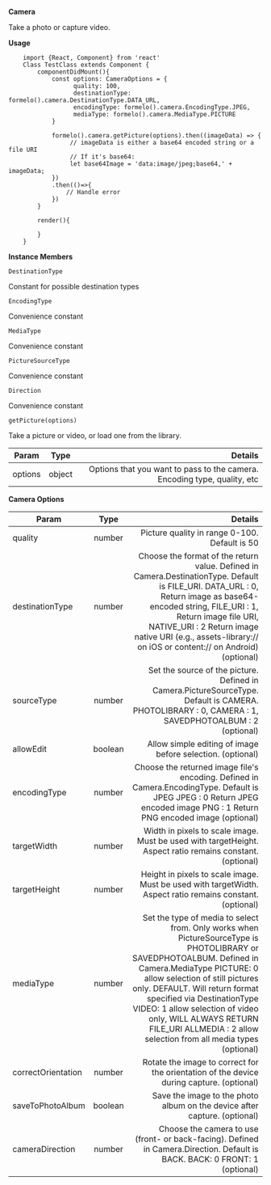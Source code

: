 **Camera**

Take a photo or capture video.

**Usage**
```js+lineNumbers:true
    import {React, Component} from 'react'
    Class TestClass extends Component {
        componentDidMount(){
            const options: CameraOptions = {
                  quality: 100,
                  destinationType: formelo().camera.DestinationType.DATA_URL,
                  encodingType: formelo().camera.EncodingType.JPEG,
                  mediaType: formelo().camera.MediaType.PICTURE
            }
            
            formelo().camera.getPicture(options).then((imageData) => {
                 // imageData is either a base64 encoded string or a file URI
                 // If it's base64:
                 let base64Image = 'data:image/jpeg;base64,' + imageData;
            })
            .then(()=>{
                // Handle error
            })
        }
        
        render(){
            
        }
    }
```
**Instance Members**

    DestinationType
Constant for possible destination types

    EncodingType
Convenience constant

    MediaType
Convenience constant

    PictureSourceType
Convenience constant

    Direction
Convenience constant

    getPicture(options)
Take a picture or video, or load one from the library.


| Param        | Type           | Details  |
| ------------- |:-------------:| -----:|
| options     | object | Options that you want to pass to the camera. Encoding type, quality, etc |


**Camera Options**

| Param        | Type           | Details  |
| ------------- |:-------------:| -----:|
| quality     | number | Picture quality in range 0-100. Default is 50 |
| destinationType      | number      |  Choose the format of the return value. Defined in Camera.DestinationType. Default is FILE_URI. DATA_URL : 0, Return image as base64-encoded string, FILE_URI : 1, Return image file URI, NATIVE_URI : 2 Return image native URI (e.g., assets-library:// on iOS or content:// on Android) (optional) |
| sourceType | number      |  Set the source of the picture. Defined in Camera.PictureSourceType. Default is CAMERA. PHOTOLIBRARY : 0, CAMERA : 1, SAVEDPHOTOALBUM : 2 (optional) |
| allowEdit      | boolean      |  Allow simple editing of image before selection. (optional) |
| encodingType | number      |  Choose the returned image file's encoding. Defined in Camera.EncodingType. Default is JPEG JPEG : 0 Return JPEG encoded image PNG : 1 Return PNG encoded image (optional)|
| targetWidth | number      |  Width in pixels to scale image. Must be used with targetHeight. Aspect ratio remains constant. (optional)|
| targetHeight | number      |  Height in pixels to scale image. Must be used with targetWidth. Aspect ratio remains constant.(optional) |
| mediaType | number      |  Set the type of media to select from. Only works when PictureSourceType is PHOTOLIBRARY or SAVEDPHOTOALBUM. Defined in Camera.MediaType PICTURE: 0 allow selection of still pictures only. DEFAULT. Will return format specified via DestinationType VIDEO: 1 allow selection of video only, WILL ALWAYS RETURN FILE_URI ALLMEDIA : 2 allow selection from all media types (optional) |
| correctOrientation | number      |  Rotate the image to correct for the orientation of the device during capture. (optional) |
| saveToPhotoAlbum | boolean      |  Save the image to the photo album on the device after capture. (optional)  |
| cameraDirection | number      |  Choose the camera to use (front- or back-facing). Defined in Camera.Direction. Default is BACK. BACK: 0 FRONT: 1 (optional)|



                               



